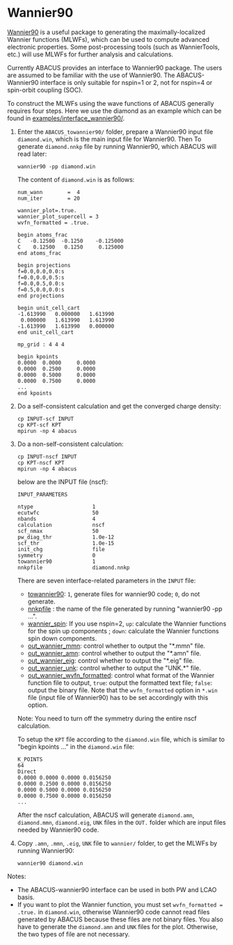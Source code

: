 # Wannier90

[Wannier90](http://www.wannier.org/) is a useful package to generating the maximally-localized Wannier functions (MLWFs), which can be used to compute advanced electronic properties. Some post-processing tools (such as WannierTools, etc.) will use MLWFs for further analysis and calculations. 

Currently ABACUS provides an interface to Wannier90 package. The users are assumed to be familiar with the use of Wannier90. The ABACUS-Wannier90 interface is only suitable for nspin=1 or 2, not for nspin=4 or spin-orbit coupling (SOC). 

To construct the MLWFs using the wave functions of ABACUS generally requires four steps. Here we use the diamond as an example which can be found in [examples/interface_wannier90/](https://github.com/abacusmodeling/abacus-develop/tree/develop/examples/interface_wannier90).

1. Enter the `ABACUS_towannier90/` folder, prepare a Wannier90 input file `diamond.win`, which is the main input file for Wannier90. Then To generate `diamond.nnkp` file by running Wannier90,  which ABACUS will read later: 

    ```
    wannier90 -pp diamond.win
    ```

    The content of `diamond.win` is as follows:

    ```
    num_wann        =  4
    num_iter        = 20
    
    wannier_plot=.true.
    wannier_plot_supercell = 3
    wvfn_formatted = .true.

    begin atoms_frac
    C   -0.12500  -0.1250    -0.125000
    C    0.12500   0.1250     0.125000
    end atoms_frac

    begin projections
    f=0.0,0.0,0.0:s
    f=0.0,0.0,0.5:s
    f=0.0,0.5,0.0:s
    f=0.5,0.0,0.0:s
    end projections

    begin unit_cell_cart
    -1.613990   0.000000   1.613990
     0.000000   1.613990   1.613990
    -1.613990   1.613990   0.000000
    end unit_cell_cart

    mp_grid : 4 4 4

    begin kpoints
    0.0000  0.0000     0.0000
    0.0000  0.2500     0.0000
    0.0000  0.5000     0.0000
    0.0000  0.7500     0.0000
    ...
    end kpoints
    ```

2. Do a self-consistent calculation and get the converged charge density:

    ```
    cp INPUT-scf INPUT
    cp KPT-scf KPT
    mpirun -np 4 abacus
    ```


3. Do a non-self-consistent calculation: 

    ```
    cp INPUT-nscf INPUT
    cp KPT-nscf KPT
    mpirun -np 4 abacus
    ```

    below are the INPUT file (nscf):

    ```
    INPUT_PARAMETERS

    ntype                   1
    ecutwfc                 50
    nbands                  4
    calculation             nscf
    scf_nmax                50
    pw_diag_thr             1.0e-12
    scf_thr                 1.0e-15
    init_chg                file
    symmetry                0
    towannier90             1
    nnkpfile                diamond.nnkp
    ```

    There are seven interface-related parameters in the `INPUT` file:

    - [towannier90](../input_files/input-main.md#towannier90): `1`, generate files for wannier90 code; `0`, do not generate.
    - [nnkpfile](../input_files/input-main.md#nnkpfile) : the name of the file generated by running "wannier90 -pp ...".
    - [wannier_spin](../input_files/input-main.md#wannier_spin): If you use nspin=2, `up`: calculate the Wannier functions for the spin up components ; `down`: calculate the Wannier functions spin down components.
    - [out_wannier_mmn](../input_files/input-main.md#out_wannier_mmn): control whether to output the "*.mmn" file.
    - [out_wannier_amn](../input_files/input-main.md#out_wannier_amn): control whether to output the "*.amn" file.
    - [out_wannier_eig](../input_files/input-main.md#out_wannier_eig): control whether to output the "*.eig" file.
    - [out_wannier_unk](../input_files/input-main.md#out_wannier_unk): control whether to output the "UNK.*" file.
    - [out_wannier_wvfn_formatted](../input_files/input-main.md#out_wannier_wvfn_formatted): control what format of the Wannier function file to output, `true`: output the formatted text file; `false`: output the binary file. Note that the `wvfn_formatted` option in `*.win` file (input file of Wannier90) has to be set accordingly with this option.

    Note: You need to turn off the symmetry during the entire nscf calculation.

    To setup the `KPT` file according to the `diamond.win` file, which is similar to "begin kpoints ..." in the `diamond.win` file: 

    ```
    K_POINTS
    64
    Direct
    0.0000 0.0000 0.0000 0.0156250
    0.0000 0.2500 0.0000 0.0156250
    0.0000 0.5000 0.0000 0.0156250
    0.0000 0.7500 0.0000 0.0156250
    ...
    ```

    After the nscf calculation, ABACUS will generate `diamond.amn`, `diamond.mmn`, `diamond.eig`, `UNK` files in the `OUT.` folder which are input files needed by Wannier90 code. 

4. Copy `.amn`, `.mmn`, `.eig`, `UNK` file to `wannier/` folder, to get the MLWFs by running Wannier90: 

    ```
    wannier90 diamond.win
    ```

Notes:

- The ABACUS-wannier90 interface can be used in both PW and LCAO basis.
- If you want to plot the Wannier function, you must set `wvfn_formatted = .true.` in `diamond.win`, otherwise Wannier90 code cannot read files generated by ABACUS because these files are not binary files. You also have to generate the `diamond.amn` and `UNK` files for the plot. Otherwise, the two types of file are not necessary.
